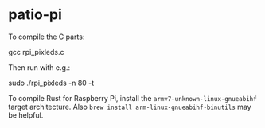 # patio-pi

To compile the C parts:

gcc rpi_pixleds.c

Then run with e.g.:

sudo ./rpi_pixleds -n 80 -t

To compile Rust for Raspberry Pi, install the `armv7-unknown-linux-gnueabihf` target architecture. Also 
`brew install arm-linux-gnueabihf-binutils` may be helpful.